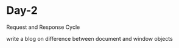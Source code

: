 # Day-2

Request and Response Cycle

write a blog on difference between document and window objects
